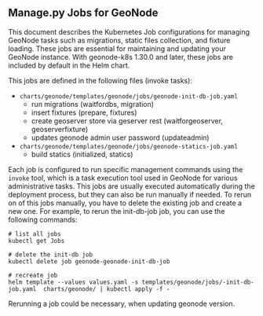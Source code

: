 Manage.py Jobs for GeoNode
--------------------------
This document describes the Kubernetes Job configurations for managing GeoNode tasks such as migrations, static files collection, and fixture loading. These jobs are essential for maintaining and updating your GeoNode instance. With geonode-k8s 1.30.0 and later, these jobs are included by default in the Helm chart.

This jobs are defined in the following files (invoke tasks):
- `charts/geonode/templates/geonode/jobs/geonode-init-db-job.yaml`
  - run migrations (waitfordbs, migration)
  - insert fixtures (prepare, fixtures)
  - create geoserver store via geserver rest (waitforgeoserver, geoserverfixture)
  - updates geonode admin user password (updateadmin)
- `charts/geonode/templates/geonode/jobs/geonode-statics-job.yaml`
  - build statics (initialized, statics)

Each job is configured to run specific management commands using the `invoke` tool, which is a task execution tool used in GeoNode for various administrative tasks.
This jobs are usually executed automatically during the deployment process, but they can also be run manually if needed. To rerun on of this jobs manually, you have to delete the existing job and create a new one. For example, to rerun the init-db-job job, you can use the following commands:
```
# list all jobs
kubectl get Jobs

# delete the init-db job
kubectl delete job geonode-geonode-init-db-job

# recreate job
helm template --values values.yaml -s templates/geonode/jobs/-init-db-job.yaml  charts/geonode/ | kubectl apply -f -
```

Rerunning a job could be necessary, when updating geonode version.